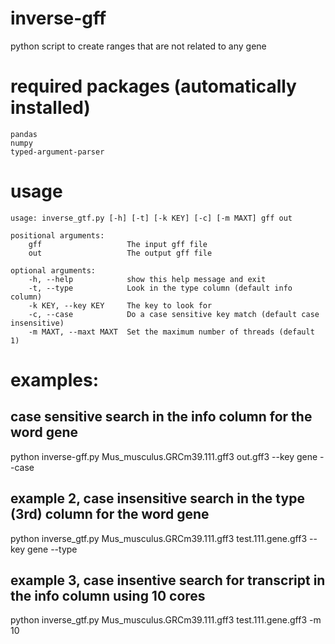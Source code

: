 # inverse-gff

python script to create ranges that are not related to any gene


# required packages (automatically installed)

    pandas
    numpy
    typed-argument-parser
    
# usage

    usage: inverse_gtf.py [-h] [-t] [-k KEY] [-c] [-m MAXT] gff out

    positional arguments:
        gff                   The input gff file
        out                   The output gff file

    optional arguments:
        -h, --help            show this help message and exit
        -t, --type            Look in the type column (default info column)
        -k KEY, --key KEY     The key to look for
        -c, --case            Do a case sensitive key match (default case insensitive)
        -m MAXT, --maxt MAXT  Set the maximum number of threads (default 1)
    
# examples:

## case sensitive search in the info column for the word gene
        
python inverse-gff.py Mus_musculus.GRCm39.111.gff3 out.gff3 --key gene --case

## example 2, case insensitive search in the type (3rd) column for the word gene
        
python inverse_gtf.py Mus_musculus.GRCm39.111.gff3 test.111.gene.gff3 --key gene --type

## example 3, case insentive search for transcript in the info column using 10 cores
python inverse_gtf.py Mus_musculus.GRCm39.111.gff3 test.111.gene.gff3 -m 10
